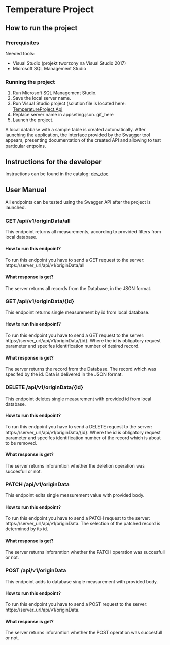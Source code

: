 # Temperature Project

## How to run the project

### Prerequisites

Needed tools:
* Visual Studio (projekt tworzony na Visual Studio 2017)
* Microsoft SQL Management Studio

### Running the project

1. Run Microsoft SQL Management Studio.
2. Save the local server name.
3. Run Visual Studio project (solution file is located here: [TemperatureProject.Api](https://github.com/bartlomiejobuchiewicz/TemperatureProject-OIRPOS-PAI/tree/master/TemperatureProject.Api)
4. Replace server name in appseting.json.
	gif_here
5. Launch the project.

A local database with a sample table is created automatically. After launching the application, the interface provided by the Swagger tool appears, presenting documentation of the created API and allowing to test particular entpoins.

## Instructions for the developer

Instructions can be found in the catalog: [dev_doc](https://github.com/bartlomiejobuchiewicz/TemperatureProject-OIRPOS-PAI/tree/master/dev_doc)

## User Manual

All endpoints can be tested using the Swagger API after the project is launched.

### GET /api​/v1​/originData​/all

This endpoint returns all measurements, according to provided filters from local database.

#### How to run this endpoint?

To run this endpoint you have to send a GET request to the server: https://server_url/api/v1/originData/all

#### What response is get?

The server returns all records from the Database, in the JSON format.


### GET /api​/v1​/originData​/{id}

This endpoint returns single measurement by id from local database.

#### How to run this endpoint?

To run this endpoint you have to send a GET request to the server: https://server_url/api/v1/originData/{id}. Where the id is obligatory request parameter and specifes identification number of desired record.

#### What response is get?

The server returns the record from the Database. The record which was specifed by the id. Data is delivered in the JSON format.

### DELETE /api​/v1​/originData​/{id}

This endpoint deletes single measurement with provided id from local database.

#### How to run this endpoint?

To run this endpoint you have to send a DELETE request to the server: https://server_url/api/v1/originData/{id}. Where the id is obligatory request parameter and specifes identification number of the record which is about to be removed.

#### What response is get?

The server returns inforamtion whether the deletion operation was succesfull or not.

### PATCH /api​/v1​/originData

This endpoint edits single measurement value with provided body.

#### How to run this endpoint?

To run this endpoint you have to send a PATCH request to the server: https://server_url/api/v1/originData. The selection of the patched record is determined by its id.

#### What response is get?

The server returns inforamtion whether the PATCH operation was succesfull or not.

### POST /api​/v1​/originData

This endpoint adds to database single measurement with provided body.

#### How to run this endpoint?

To run this endpoint you have to send a POST request to the server: https://server_url/api/v1/originData.

#### What response is get?

The server returns inforamtion whether the POST operation was succesfull or not.